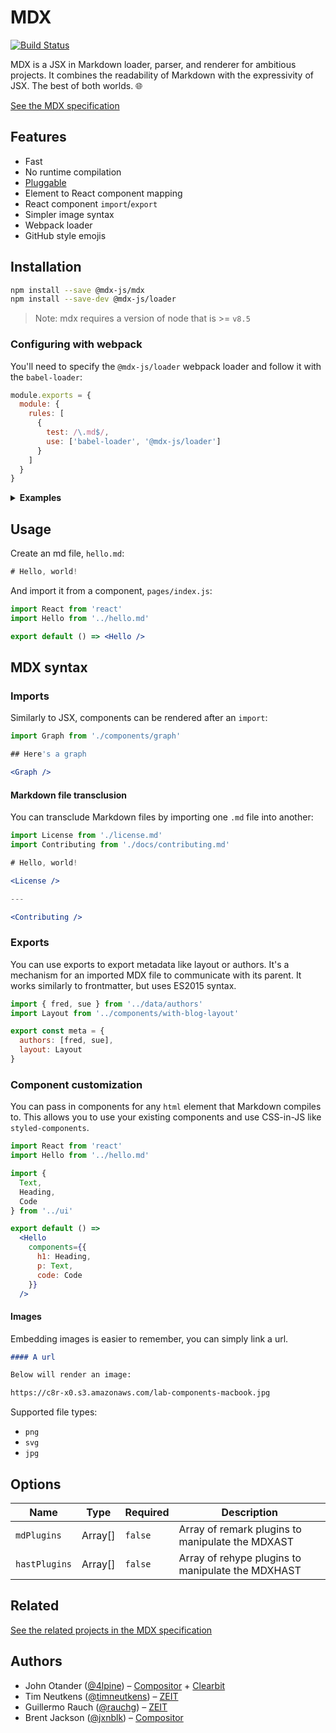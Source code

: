 # MDX
[![Build Status](https://travis-ci.org/mdx-js/mdx.svg?branch=master)](https://travis-ci.org/mdx-js/mdx)

MDX is a JSX in Markdown loader, parser, and renderer for ambitious projects.
It combines the readability of Markdown with the expressivity of JSX.
The best of both worlds. :globe_with_meridians:

[See the MDX specification](https://github.com/mdx-js/specification)

## Features

- Fast
- No runtime compilation
- [Pluggable](https://github.com/remarkjs/remark/blob/master/doc/plugins.md)
- Element to React component mapping
- React component `import`/`export`
- Simpler image syntax
- Webpack loader
- GitHub style emojis

## Installation

```sh
npm install --save @mdx-js/mdx
npm install --save-dev @mdx-js/loader
```

> Note: mdx requires a version of node that is >= `v8.5`

### Configuring with webpack

You'll need to specify the `@mdx-js/loader` webpack loader and follow it with the `babel-loader`:

```js
module.exports = {
  module: {
    rules: [
      {
        test: /\.md$/,
        use: ['babel-loader', '@mdx-js/loader']
      }
    ]
  }
}
```

<p>
  <details>
    <summary><b>Examples</b></summary>
    <ul>
      <li>
        <a href="./examples/next"><code>next.js</code></a>
      </li>
      <li>
        <a href="./examples/x0"><code>x0</code></a>
      </li>
    </ul>
  </details>
</p>

## Usage

Create an md file, `hello.md`:

```jsx
# Hello, world!
```

And import it from a component, `pages/index.js`:

```jsx
import React from 'react'
import Hello from '../hello.md'

export default () => <Hello />
```

## MDX syntax

### Imports

Similarly to JSX, components can be rendered after an `import`:

```jsx
import Graph from './components/graph'

## Here's a graph

<Graph />
```

#### Markdown file transclusion

You can transclude Markdown files by importing one `.md` file into another:

```jsx
import License from './license.md'
import Contributing from './docs/contributing.md'

# Hello, world!

<License />

---

<Contributing />
```

### Exports

You can use exports to export metadata like layout or authors.
It's a mechanism for an imported MDX file to communicate with its parent.
It works similarly to frontmatter, but uses ES2015 syntax.

```js
import { fred, sue } from '../data/authors'
import Layout from '../components/with-blog-layout'

export const meta = {
  authors: [fred, sue],
  layout: Layout
}
```

### Component customization

You can pass in components for any `html` element that Markdown compiles to.
This allows you to use your existing components and use CSS-in-JS like `styled-components`.

```jsx
import React from 'react'
import Hello from '../hello.md'

import {
  Text,
  Heading,
  Code
} from '../ui'

export default () =>
  <Hello
    components={{
      h1: Heading,
      p: Text,
      code: Code
    }}
  />
```

#### Images

Embedding images is easier to remember, you can simply link a url.

```md
#### A url

Below will render an image:

https://c8r-x0.s3.amazonaws.com/lab-components-macbook.jpg
```

Supported file types:

- `png`
- `svg`
- `jpg`

## Options

Name | Type | Required | Description
---- | ---- | -------- | -----------
`mdPlugins` | Array[] | `false` | Array of remark plugins to manipulate the MDXAST
`hastPlugins` | Array[] | `false` | Array of rehype plugins to manipulate the MDXHAST

## Related

[See the related projects in the MDX specification](https://github.com/mdx-js/specification#related)

## Authors

- John Otander ([@4lpine](https://twitter.com/4lpine)) – [Compositor](https://compositor.io) + [Clearbit](https://clearbit.com)
- Tim Neutkens ([@timneutkens](https://github.com/timneutkens)) – [ZEIT](https://zeit.co)
- Guillermo Rauch ([@rauchg](https://twitter.com/rauchg)) – [ZEIT](https://zeit.co)
- Brent Jackson ([@jxnblk](https://twitter.com/jxnblk)) – [Compositor](https://compositor.io)

